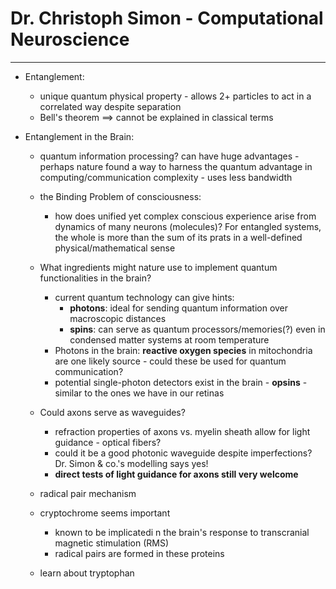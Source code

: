 # Dr. Christoph Simon - Computational Neuroscience

***

- Entanglement:
	- unique quantum physical property - allows 2+ particles to act in a correlated way despite separation 
	- Bell's theorem $\implies$ cannot be explained in classical terms

- Entanglement in the Brain:
	- quantum information processing? can have huge advantages - perhaps nature found a way to harness the quantum advantage in computing/communication complexity - uses less bandwidth
	- the Binding Problem of consciousness:
		- how does unified yet complex conscious experience arise from dynamics of many neurons (molecules)? For entangled systems, the whole is more than the sum of its prats in a well-defined physical/mathematical sense
	- What ingredients might nature use to implement quantum functionalities in the brain?
		- current quantum technology can give hints:
			- **photons**: ideal for sending quantum information over macroscopic distances
			- **spins**: can serve as quantum processors/memories(?) even in condensed matter systems at room temperature
		- Photons in the brain: **reactive oxygen species** in mitochondria are one likely source - could these be used for quantum communication?
		- potential single-photon detectors exist in the brain - **opsins** - similar to the ones we have in our retinas
	- Could axons serve as waveguides?
		- refraction properties of axons vs. myelin sheath allow for light guidance - optical fibers?
		- could it be a good photonic waveguide despite imperfections? Dr. Simon & co.'s modelling says yes!
		- **direct tests of light guidance for axons still very welcome**
	
	- radical pair mechanism
	- cryptochrome seems important
		- known to be implicatedi n the brain's response to transcranial magnetic stimulation (RMS)
		- radical pairs are formed in these proteins
	- learn about tryptophan